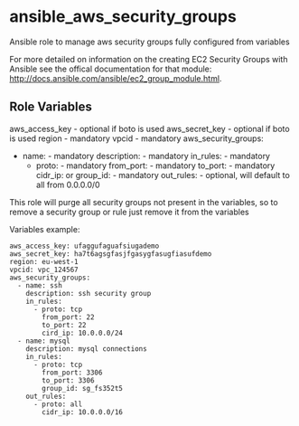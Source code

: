 # ansible_aws_security_groups
Ansible role to manage aws security groups fully configured from variables

For more detailed on information on the creating EC2 Security Groups with Ansible see the offical documentation for that module: http://docs.ansible.com/ansible/ec2_group_module.html.

Role Variables
--------------

aws_access_key - optional if boto is used
aws_secret_key - optional if boto is used
region - mandatory
vpcid - mandatory
aws_security_groups:
  - name: - mandatory
    description: - mandatory
    in_rules: - mandatory
      - proto: - mandatory
        from_port:  - mandatory
        to_port: - mandatory
        cidr_ip: or group_id: - mandatory
    out_rules: - optional, will default to all from 0.0.0.0/0
        
        
This role will purge all security groups not present in the variables, so to remove a security group or rule just remove it from the variables


Variables example:
```
aws_access_key: ufaggufaguafsiugademo
aws_secret_key: ha7t6agsgfasjfgasygfasugfiasufdemo
region: eu-west-1
vpcid: vpc_124567
aws_security_groups:
  - name: ssh
    description: ssh security group
    in_rules:
      - proto: tcp
        from_port: 22
        to_port: 22
        cird_ip: 10.0.0.0/24
  - name: mysql
    description: mysql connections
    in_rules:
      - proto: tcp
        from_port: 3306
        to_port: 3306
        group_id: sg_fs352t5
    out_rules:
      - proto: all
        cidr_ip: 10.0.0.0/16
        
```
